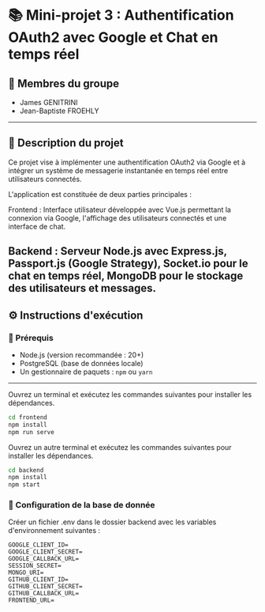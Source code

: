 # 📚 Mini-projet 3 : Authentification OAuth2 avec Google et Chat en temps réel

## 👥 Membres du groupe

- James GENITRINI
- Jean-Baptiste FROEHLY

---

## 📝 Description du projet

Ce projet vise à implémenter une authentification OAuth2 via Google et à intégrer un système de messagerie instantanée en temps réel entre utilisateurs connectés.

L'application est constituée de deux parties principales :

Frontend : Interface utilisateur développée avec Vue.js permettant la connexion via Google, l'affichage des utilisateurs connectés et une interface de chat.

Backend : Serveur Node.js avec Express.js, Passport.js (Google Strategy), Socket.io pour le chat en temps réel, MongoDB pour le stockage des utilisateurs et messages.
---

## ⚙️ Instructions d'exécution

### 🔧 Prérequis

- Node.js (version recommandée : 20+)
- PostgreSQL (base de données locale)
- Un gestionnaire de paquets : `npm` ou `yarn`

---

Ouvrez un terminal et exécutez les commandes suivantes pour installer les dépendances.

```bash
cd frontend
npm install
npm run serve
```

Ouvrez un autre terminal et exécutez les commandes suivantes pour installer les dépendances.

```bash
cd backend
npm install
npm start
```

### 🔑 Configuration de la base de donnée

Créer un fichier .env dans le dossier backend avec les variables d'environnement suivantes :

```env
GOOGLE_CLIENT_ID=
GOOGLE_CLIENT_SECRET=
GOOGLE_CALLBACK_URL=
SESSION_SECRET=
MONGO_URI=
GITHUB_CLIENT_ID=
GITHUB_CLIENT_SECRET=
GITHUB_CALLBACK_URL=
FRONTEND_URL=
```
